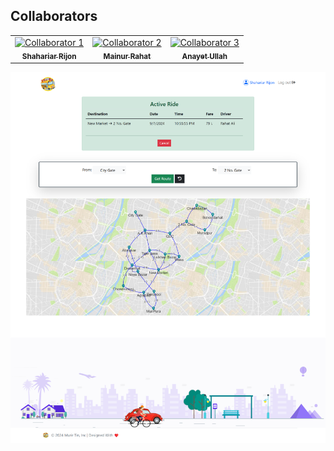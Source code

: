 
## Collaborators

<table>
  <tr>
    <td align="center">
      <a href="https://github.com/rijonshahariar">
        <img src="https://avatars.githubusercontent.com/u/54738067?v=4" width="100px;" alt="Collaborator 1"/>
        <br />
        <sub><b>Shahariar Rijon</b></sub>
      </a>
    </td>
    <td align="center">
      <a href="https://github.com/mainurrahat">
        <img src="https://avatars.githubusercontent.com/u/114008697?v=4" width="100px;" alt="Collaborator 2"/>
        <br />
        <sub><b>Mainur Rahat</b></sub>
      </a>
    </td>
    <td align="center">
      <a href="https://github.com/username3">
        <img src="https://github.com/username3.png" width="100px;" alt="Collaborator 3"/>
        <br />
        <sub><b>Anayet Ullah</b></sub>
      </a>
    </td>
    <!-- Add more collaborators as needed -->
  </tr>
</table>

![alt text](https://github.com/rijonshahariar/shortest-path-finder-dijkstra/blob/main/img/Murir-Tin%20(1).png?raw=true)
